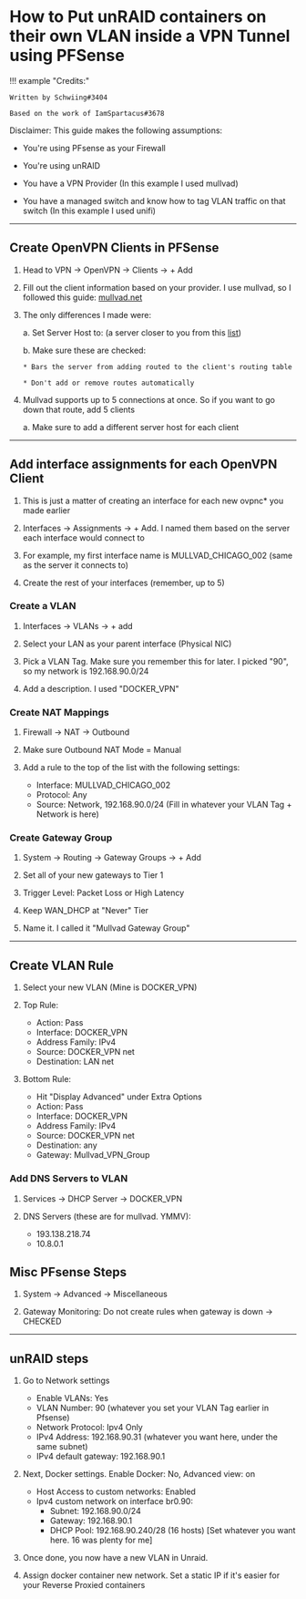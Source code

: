 # How to Put unRAID containers on their own VLAN inside a VPN Tunnel using PFSense

!!! example "Credits:"

    Written by Schwiing#3404

    Based on the work of IamSpartacus#3678

Disclaimer: This guide makes the following assumptions:

* You're using PFsense as your Firewall

* You're using unRAID

* You have a VPN Provider (In this example I used mullvad)

* You have a managed switch and know how to tag VLAN traffic on that switch (In this example I used unifi)

--------

## Create OpenVPN Clients in PFSense

1. Head to VPN -> OpenVPN -> Clients -> + Add

2. Fill out the client information based on your provider. I use mullvad, so I followed this guide: [mullvad.net](https://mullvad.net/en/help/using-pfsense-mullvad/)

3. The only differences I made were:

    a. Set Server Host to: (a server closer to you  from this [list](https://mullvad.net/servers))

    b. Make sure these are checked:

       * Bars the server from adding routed to the client's routing table

       * Don't add or remove routes automatically

4. Mullvad supports up to 5 connections at once. So if you want to go down that route, add 5 clients

    a. Make sure to add a different server host for each client

--------

## Add interface assignments for each OpenVPN Client

1. This is just a matter of creating an interface for each new ovpnc* you made earlier

2. Interfaces -> Assignments -> + Add. I named them based on the server each interface would connect to

3. For example, my first interface name is MULLVAD_CHICAGO_002 (same as the server it connects to)

4. Create the rest of your interfaces (remember, up to 5)

### Create a VLAN

1. Interfaces -> VLANs -> + add

2. Select your LAN as your parent interface (Physical NIC)

3. Pick a VLAN Tag. Make sure you remember this for later. I picked "90", so my network is 192.168.90.0/24

4. Add a description. I used "DOCKER_VPN"

### Create NAT Mappings

1. Firewall -> NAT -> Outbound

2. Make sure Outbound NAT Mode = Manual

3. Add a rule to the top of the list with the following settings:
    * Interface: MULLVAD_CHICAGO_002
    * Protocol: Any
    * Source: Network, 192.168.90.0/24 (Fill in whatever your VLAN Tag + Network is here)

### Create Gateway Group

1. System -> Routing -> Gateway Groups -> + Add

2. Set all of your new gateways to Tier 1

3. Trigger Level: Packet Loss or High Latency

4. Keep WAN_DHCP at "Never" Tier

5. Name it. I called it "Mullvad Gateway Group"

--------

## Create VLAN Rule

1. Select your new VLAN (Mine is DOCKER_VPN)

2. Top Rule:
    * Action: Pass
    * Interface: DOCKER_VPN
    * Address Family: IPv4
    * Source: DOCKER_VPN net
    * Destination: LAN net

3. Bottom Rule:
    * Hit "Display Advanced" under Extra Options
    * Action: Pass
    * Interface: DOCKER_VPN
    * Address Family: IPv4
    * Source: DOCKER_VPN net
    * Destination: any
    * Gateway: Mullvad_VPN_Group

### Add DNS Servers to VLAN

1. Services -> DHCP Server -> DOCKER_VPN

2. DNS Servers (these are for mullvad. YMMV):
    * 193.138.218.74
    * 10.8.0.1

## Misc PFsense Steps

1. System -> Advanced -> Miscellaneous

2. Gateway Monitoring: Do not create rules when gateway is down -> CHECKED

--------

## unRAID steps

1. Go to Network settings
    * Enable VLANs: Yes
    * VLAN Number: 90 (whatever you set your VLAN Tag earlier in Pfsense)
    * Network Protocol: Ipv4 Only
    * IPv4 Address: 192.168.90.31 (whatever you want here, under the same subnet)
    * IPv4 default gateway: 192.168.90.1

2. Next, Docker settings. Enable Docker: No, Advanced view: on
    * Host Access to custom networks: Enabled
    * Ipv4 custom network on interface br0.90:
        * Subnet: 192.168.90.0/24
        * Gateway: 192.168.90.1
        * DHCP Pool: 192.168.90.240/28 (16 hosts) [Set whatever you want here. 16 was plenty for me]

3. Once done, you now have a new VLAN in Unraid.

4. Assign docker container new network. Set a static IP if it's easier for your Reverse Proxied containers
